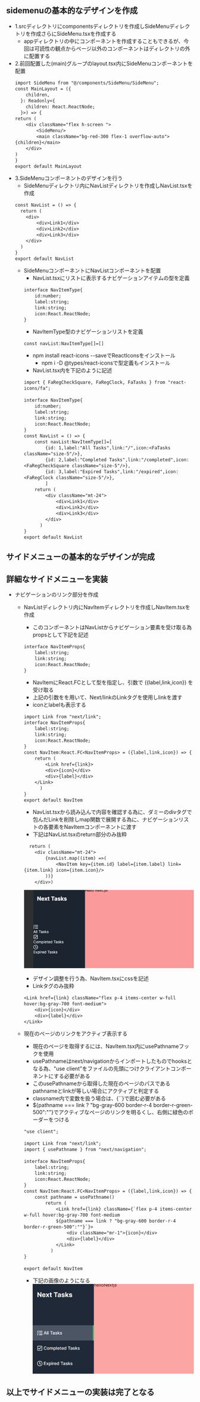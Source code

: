## sidemenuの基本的なデザインを作成
- 1.srcディレクトリにcomponentsディレクトリを作成しSideMenuディレクトリを作成さらにSideMenu.tsxを作成する
    - appディレクトリの中にコンポーネントを作成することもできるが、今回は可読性の観点からページ以外のコンポーネントはディレクトリの外に配置する
- 2.前回配置した(main)グループのlayout.tsx内にSideMenuコンポーネントを配置
    ```
    import SideMenu from "@/components/SideMenu/SideMenu";
    const MainLayout = ({
        children,
      }: Readonly<{
        children: React.ReactNode;
      }>) => {
    return (
        <div className="flex h-screen ">
            <SideMenu/>
            <main className="bg-red-300 flex-1 overflow-auto">{children}</main>
        </div>
    )
    }
    export default MainLayout
    ```
- 3.SideMenuコンポーネントのデザインを行う
    - SideMenuディレクトリ内にNavListディレクトリを作成しNavList.tsxを作成
    ```
    const NavList = () => {
      return (
        <div>
            <div>Link1</div>
            <div>Link2</div>
            <div>Link3</div>
        </div>
      )
    }
    export default NavList
    ```
    - SideMenuコンポーネントにNavListコンポーネントを配置
        - NavList.tsxにリストに表示するナビゲーションアイテムの型を定義
        ```
        interface NavItemType{
            id:number;
            label:string;
            link:string;
            icon:React.ReactNode;
        }
        ```
        - NavItemType型のナビゲーションリストを定義
        ```
        const navList:NavItemType[]=[]
        ```
        - npm install react-icons --saveでReactIconsをインストール
            - npm i -D @types/react-iconsで型定義もインストール
        - NavList.tsx内を下記のように記述
        ```
        import { FaRegCheckSquare, FaRegClock, FaTasks } from "react-icons/fa";

        interface NavItemType{
            id:number;
            label:string;
            link:string;
            icon:React.ReactNode;
        }
        const NavList = () => {
            const navList:NavItemType[]=[
                {id: 1,label:"All Tasks",link:"/",icon:<FaTasks className="size-5"/>},
                {id: 2,label:"Completed Tasks",link:"/completed",icon:<FaRegCheckSquare className="size-5"/>},
                {id: 3,label:"Expired Tasks",link:"/expired",icon:<FaRegClock className="size-5"/>},
                ]
            return (
                <div className="mt-24">
                    <div>Link1</div>
                    <div>Link2</div>
                    <div>Link3</div>
                </div>
              )
        }
        export default NavList
        ```
## サイドメニューの基本的なデザインが完成

## 詳細なサイドメニューを実装
- ナビゲーションのリンク部分を作成
    - NavListディレクトリ内にNavItemディレクトリを作成しNavItem.tsxを作成
        - このコンポーネントはNavListからナビゲーション要素を受け取る為propsとして下記を記述
        ```
        interface NavItemProps{
            label:string;
            link:string;
            icon:React.ReactNode;
        }
        ```
        - NavItemにReact.FC<NavItemProps>として型を指定し、引数で ({label,link,icon}) を受け取る
        - 上記の引数をを用いて、Next/linkのLinkタグを使用しlinkを渡す
        - iconとlabelも表示する
        ```
        import Link from "next/link";
        interface NavItemProps{
            label:string;
            link:string;
            icon:React.ReactNode;
        }
        const NavItem:React.FC<NavItemProps> = ({label,link,icon}) => {
            return (
                <Link href={link}>
                <div>{icon}</div>
                <div>{label}</div>
            </Link>
              )
        }
        export default NavItem
        ```
        - NavList.tsxから読み込んで内容を確認する為に、ダミーのdivタグで包んだLinkを削除しmap関数で展開する為に、ナビゲーションリストの各要素をNavItemコンポーネントに渡す
        - 下記はNavList.tsxのreturn部分のみ抜粋
        ```
          return (
            <div className="mt-24">
                {navList.map((item) =>(
                    <NavItem key={item.id} label={item.label} link={item.link} icon={item.icon}/>
                ))}
            </div>)
        ```
        ![alt text](image-3.png)
        - デザイン調整を行う為、NavItem.tsxにcssを記述
        - Linkタグのみ抜粋
        ```
        <Link href={link} className="flex p-4 items-center w-full hover:bg-gray-700 font-medium">
            <div>{icon}</div>
            <div>{label}</div>
        </Link>
        ```
    - 現在のページのリンクをアクティブ表示する
        - 現在のページを取得するには、NavItem.tsx内にusePathnameフックを使用
        - usePathnameはnext/navigationからインポートしたものでhooksとなる為、"use client"をファイルの先頭につけクライアントコンポーネントにする必要がある
        - このusePathnameから取得した現在のページのパスであるpathnameとlinkが等しい場合にアクティブと判定する
        - classname内で変数を扱う場合は、{``}で囲む必要がある
        - ${pathname === link ? "bg-gray-600 border-r-4 border-r-green-500":""}でアクティブなページのリンクを明るくし、右側に緑色のボーダーをつける
        ```
        "use client";

        import Link from "next/link";
        import { usePathname } from "next/navigation";

        interface NavItemProps{
            label:string;
            link:string;
            icon:React.ReactNode;
        }
        const NavItem:React.FC<NavItemProps> = ({label,link,icon}) => {
            const pathname = usePathname()
                return (
                    <Link href={link} className={`flex p-4 items-center w-full hover:bg-gray-700 font-medium
                    ${pathname === link ? "bg-gray-600 border-r-4 border-r-green-500":""}`}>
                        <div className="mr-1">{icon}</div>
                        <div>{label}</div>
                    </Link>
                  )
        }

        export default NavItem
        ```

        - 下記の画像のようになる
        ![alt text](image-4.png)
## 以上でサイドメニューの実装は完了となる
